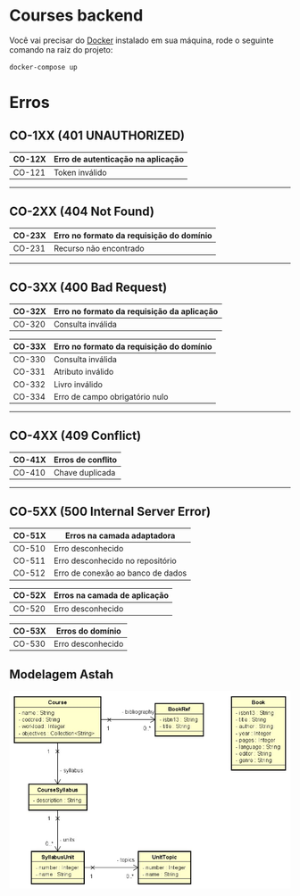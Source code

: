 # Courses backend

Você vai precisar do [Docker](https://www.docker.com) instalado em sua máquina, rode o seguinte comando na raiz do projeto:

    docker-compose up

# Erros 

## CO-1XX (401 UNAUTHORIZED)

| CO-12X| Erro de autenticação na aplicação|
| ------ | :----------- |
| CO-121| Token inválido |

---

## CO-2XX (404 Not Found)

| CO-23X| Erro no formato da requisição do domínio |
| ------ | :----------- |
| CO-231| Recurso não encontrado |

---

## CO-3XX (400 Bad Request)
| CO-32X| Erro no formato da requisição da aplicação |
| ------ | :----------- |
| CO-320| Consulta inválida |

| CO-33X| Erro no formato da requisição do domínio |
| ------ | :----------- |
| CO-330| Consulta inválida |
| CO-331| Atributo inválido |
| CO-332| Livro inválido |
| CO-334| Erro de campo obrigatório nulo|

---

## CO-4XX (409 Conflict)

| CO-41X| Erros de conflito |
| ------ | ----------- | 
| CO-410| Chave duplicada | 

---

## CO-5XX (500 Internal Server Error)

| CO-51X| Erros na camada adaptadora |
| ------ | ----------- | 
| CO-510| Erro desconhecido | 
| CO-511| Erro desconhecido no repositório | 
| CO-512| Erro de conexão ao banco de dados | 

| CO-52X| Erros na camada de aplicação |
| ------ | ----------- | 
| CO-520| Erro desconhecido | 

| CO-53X| Erros do domínio |
| ------ | ----------- | 
| CO-530| Erro desconhecido |

## Modelagem Astah

![Diagrama Astah](astah/backend.jpg)